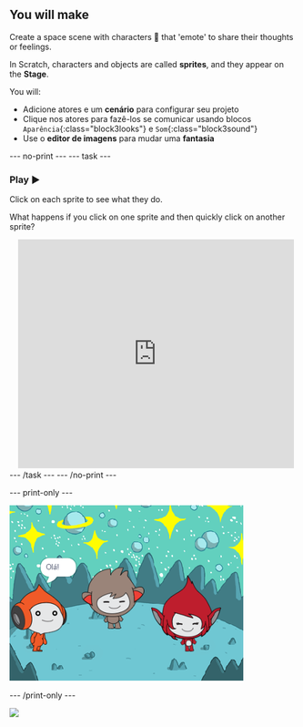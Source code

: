 ## You will make

Create a space scene with characters 👾 that 'emote' to share their thoughts or feelings.

In Scratch, characters and objects are called **sprites**, and they appear on the **Stage**.

You will:
+ Adicione atores e um **cenário** para configurar seu projeto
+ Clique nos atores para fazê-los se comunicar usando blocos `Aparência`{:class="block3looks"} e `Som`{:class="block3sound"}
+ Use o **editor de imagens** para mudar uma **fantasia**

--- no-print --- --- task ---
### Play ▶️
<div style="display: flex; flex-wrap: wrap">
<div style="flex-basis: 175px; flex-grow: 1">  
Click on each sprite to see what they do. 

What happens if you click on one sprite and then quickly click on another sprite?
</div>
<div class="scratch-preview" style="margin-left: 15px;">
  <iframe allowtransparency="true" width="485" height="402" src="https://scratch.mit.edu/projects/embed/485673032/?autostart=false" frameborder="0"></iframe>
</div>
</div>
--- /task --- --- /no-print ---

--- print-only ---

![The completed project.](images/showcase_static.png)

--- /print-only ---

![](https://code.org/api/hour/begin_raspi_space.png)


